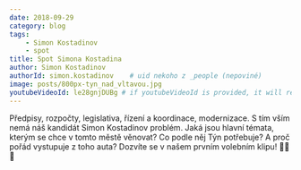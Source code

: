 ```yaml
---
date: 2018-09-29
category: blog
tags: 
    - Simon Kostadinov 
    - spot
title: Spot Simona Kostadina
author: Simon Kostadinov
authorId: simon.kostadinov    # uid nekoho z _people (nepoviné)
image: posts/800px-tyn_nad_vltavou.jpg
youtubeVideoId: le28gnjDUBg # if youtubeVideoId is provided, it will replace the image as the main content
---
```


Předpisy, rozpočty, legislativa, řízení a koordinace, modernizace. S tím vším nemá náš kandidát Simon Kostadinov problém.
Jaká jsou hlavní témata, kterým se chce v tomto městě věnovat? Co podle něj Týn potřebuje? A proč pořád vystupuje z toho auta?
Dozvíte se v našem prvním volebním klipu! 🏴🏴🏴
